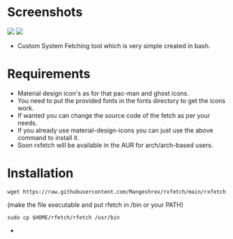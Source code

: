
# Screenshots

<img src="https://raw.githubusercontent.com/Mangeshrex/rfetch/main/screenshots/Screenshot_20210129.png">
<img src="https://raw.githubusercontent.com/Mangeshrex/rfetch/main/screenshots/deb.png">

- Custom System Fetching tool which is very simple created in bash. 

# Requirements 
- Material design icon's as for that pac-man and ghost icons. 
- You need to put the provided fonts in the fonts directory to get the icons work. 
- If wanted you can change the source code of the fetch as per your needs. 
- If you already use material-design-icons you can just use the above command to install it.  
- Soon rxfetch will be available in the AUR for arch/arch-based users. 

# Installation 

 ```
 wget https://raw.githubusercontent.com/Mangeshrex/rxfetch/main/rxfetch
 ```

 (make the file executable and put rfetch in /bin or your PATH)

 ```sudo cp $HOME/rfetch/rfetch /usr/bin ```


- 
